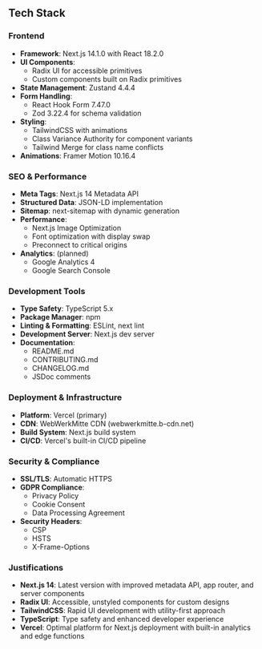 ## Tech Stack

### Frontend
- **Framework**: Next.js 14.1.0 with React 18.2.0
- **UI Components**: 
  - Radix UI for accessible primitives
  - Custom components built on Radix primitives
- **State Management**: Zustand 4.4.4
- **Form Handling**: 
  - React Hook Form 7.47.0
  - Zod 3.22.4 for schema validation
- **Styling**: 
  - TailwindCSS with animations
  - Class Variance Authority for component variants
  - Tailwind Merge for class name conflicts
- **Animations**: Framer Motion 10.16.4

### SEO & Performance
- **Meta Tags**: Next.js 14 Metadata API
- **Structured Data**: JSON-LD implementation
- **Sitemap**: next-sitemap with dynamic generation
- **Performance**: 
  - Next.js Image Optimization
  - Font optimization with display swap
  - Preconnect to critical origins
- **Analytics**: (planned)
  - Google Analytics 4
  - Google Search Console

### Development Tools
- **Type Safety**: TypeScript 5.x
- **Package Manager**: npm
- **Linting & Formatting**: ESLint, next lint
- **Development Server**: Next.js dev server
- **Documentation**: 
  - README.md
  - CONTRIBUTING.md
  - CHANGELOG.md
  - JSDoc comments

### Deployment & Infrastructure
- **Platform**: Vercel (primary)
- **CDN**: WebWerkMitte CDN (webwerkmitte.b-cdn.net)
- **Build System**: Next.js build system
- **CI/CD**: Vercel's built-in CI/CD pipeline

### Security & Compliance
- **SSL/TLS**: Automatic HTTPS
- **GDPR Compliance**: 
  - Privacy Policy
  - Cookie Consent
  - Data Processing Agreement
- **Security Headers**: 
  - CSP
  - HSTS
  - X-Frame-Options

### Justifications
- **Next.js 14**: Latest version with improved metadata API, app router, and server components
- **Radix UI**: Accessible, unstyled components for custom designs
- **TailwindCSS**: Rapid UI development with utility-first approach
- **TypeScript**: Type safety and enhanced developer experience
- **Vercel**: Optimal platform for Next.js deployment with built-in analytics and edge functions
